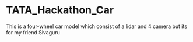 # TATA_Hackathon_Car
This is a four-wheel car model which consist of a lidar and 4 camera but its for my friend Sivaguru 
